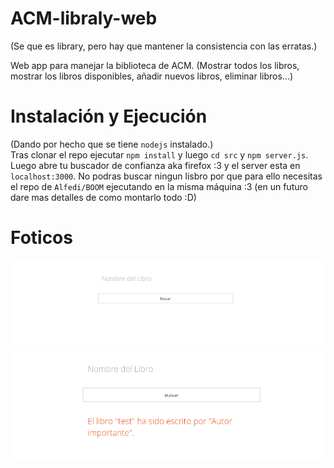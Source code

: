 # ACM-libraly-web
(Se que es library, pero hay que mantener la consistencia con las erratas.)  

Web app para manejar la biblioteca de ACM. (Mostrar todos los libros, mostrar los libros disponibles, añadir nuevos libros, eliminar libros...)

# Instalación y Ejecución
(Dando por hecho que se tiene `nodejs` instalado.)  
Tras clonar el repo ejecutar `npm install` y luego `cd src` y `npm server.js`. Luego abre tu buscador de confianza aka firefox :3 y el server esta en `localhost:3000`. No podras buscar ningun lisbro por que para ello necesitas el repo de `Alfedi/BOOM` ejecutando en la misma máquina :3 (en un futuro dare mas detalles de como montarlo todo :D)

# Foticos
![Inicio](./readmeIMG/inicio.png)  
![Buscar Libro](./readmeIMG/resultado_libro.png)
